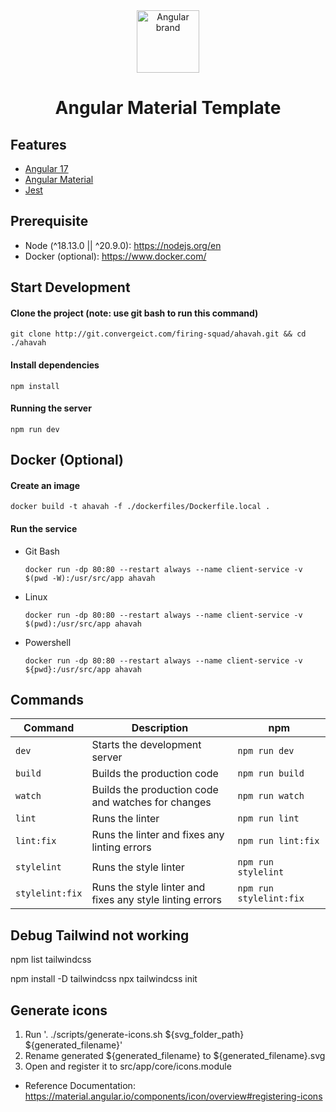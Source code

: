 <div style="text-align:center;">
  <img src="https://api.iconify.design/logos:angular-icon.svg" alt="Angular brand" width="100" height="100"/>
</div>

<h1 style="text-align:center;">Angular Material Template</h1>

## Features

- [Angular 17](https://angular.dev/)
- [Angular Material](https://material.angular.io/)
- [Jest](https://jestjs.io/)

## Prerequisite

- Node (^18.13.0 || ^20.9.0): https://nodejs.org/en
- Docker (optional): https://www.docker.com/

## Start Development

#### Clone the project (note: use **git bash** to run this command)

`git clone http://git.convergeict.com/firing-squad/ahavah.git && cd ./ahavah`

#### Install dependencies

`npm install`

#### Running the server

`npm run dev`

## Docker (Optional)

#### Create an image

`docker build -t ahavah -f ./dockerfiles/Dockerfile.local .`

#### Run the service

- Git Bash

  `docker run -dp 80:80 --restart always --name client-service -v $(pwd -W):/usr/src/app ahavah`

- Linux

  `docker run -dp 80:80 --restart always --name client-service -v $(pwd):/usr/src/app ahavah`

- Powershell

  `docker run -dp 80:80 --restart always --name client-service -v ${pwd}:/usr/src/app ahavah`

## Commands

| Command         | Description                                              | npm                     |
| --------------- | -------------------------------------------------------- | ----------------------- |
| `dev`           | Starts the development server                            | `npm run dev`           |
| `build`         | Builds the production code                               | `npm run build`         |
| `watch`         | Builds the production code and watches for changes       | `npm run watch`         |
| `lint`          | Runs the linter                                          | `npm run lint`          |
| `lint:fix`      | Runs the linter and fixes any linting errors             | `npm run lint:fix`      |
| `stylelint`     | Runs the style linter                                    | `npm run stylelint`     |
| `stylelint:fix` | Runs the style linter and fixes any style linting errors | `npm run stylelint:fix` |

## Debug Tailwind not working

<!-- To check if tailwind is existing -->

npm list tailwindcss

<!-- Install and initialize -->

npm install -D tailwindcss
npx tailwindcss init

## Generate icons

1. Run '. ./scripts/generate-icons.sh ${svg_folder_path} ${generated_filename}'
2. Rename generated ${generated_filename} to ${generated_filename}.svg
3. Open and register it to src/app/core/icons.module

- Reference
  Documentation: https://material.angular.io/components/icon/overview#registering-icons
